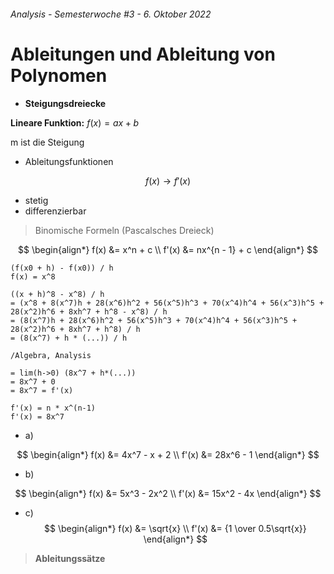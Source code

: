 ###### Analysis - Semesterwoche #3 - 6. Oktober 2022

# Ableitungen und Ableitung von Polynomen

- **Steigungsdreiecke**

**Lineare Funktion:** $f(x) = ax + b$

m ist die Steigung

- Ableitungsfunktionen

$$f(x) \to f'(x)$$

- stetig
- differenzierbar

> Binomische Formeln (Pascalsches Dreieck)

$$
\begin{align*}
f(x) &= x^n + c \\
f'(x) &= nx^{n - 1} + c
\end{align*}
$$

```
(f(x0 + h) - f(x0)) / h
f(x) = x^8

((x + h)^8 - x^8) / h
= (x^8 + 8(x^7)h + 28(x^6)h^2 + 56(x^5)h^3 + 70(x^4)h^4 + 56(x^3)h^5 + 28(x^2)h^6 + 8xh^7 + h^8 - x^8) / h
= (8(x^7)h + 28(x^6)h^2 + 56(x^5)h^3 + 70(x^4)h^4 + 56(x^3)h^5 + 28(x^2)h^6 + 8xh^7 + h^8) / h
= (8(x^7) + h * (...)) / h

/Algebra, Analysis

= lim(h->0) (8x^7 + h*(...))
= 8x^7 + 0
= 8x^7 = f'(x)

f'(x) = n * x^(n-1)
f'(x) = 8x^7
```

- a)

$$
\begin{align*}
f(x) &= 4x^7 - x + 2 \\
f'(x) &= 28x^6 - 1
\end{align*}
$$

- b)

$$
\begin{align*}
f(x) &= 5x^3 - 2x^2 \\
f'(x) &= 15x^2 - 4x
\end{align*}
$$

- c)
$$
\begin{align*}
f(x) &= \sqrt{x} \\
f'(x) &= {1 \over 0.5\sqrt{x}}
\end{align*}
$$

>**Ableitungssätze**

